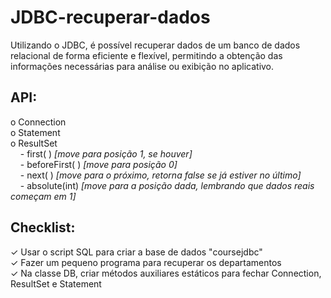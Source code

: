 # JDBC-recuperar-dados
Utilizando o JDBC, é possível recuperar dados de um banco de dados relacional de forma eficiente 
e flexível, permitindo a obtenção das informações necessárias para análise ou exibição no aplicativo.
## API: <br>
o Connection <br>
o Statement <br>
o ResultSet <br>
    &nbsp; &nbsp; - first( ) *[move para posição 1, se houver]*<br>
    &nbsp; &nbsp; - beforeFirst( ) *[move para posição 0]*<br>
    &nbsp; &nbsp; - next( ) *[move para o próximo, retorna false se já estiver no último]*<br>
    &nbsp; &nbsp; - absolute(int) *[move para a posição dada, lembrando que dados reais começam em 1]*<br>
## Checklist:<br>
✓ Usar o script SQL para criar a base de dados "coursejdbc"<br>
✓ Fazer um pequeno programa para recuperar os departamentos<br>
✓ Na classe DB, criar métodos auxiliares estáticos para fechar  Connection, ResultSet e Statement<br>
